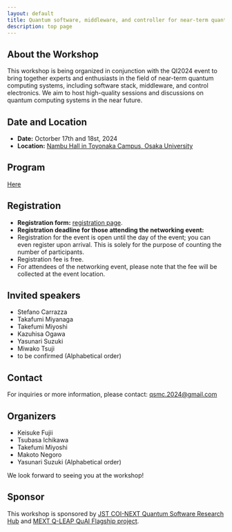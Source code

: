 ```yaml
---
layout: default
title: Quantum software, middleware, and controller for near-term quantum computing systems
description: top page
---
```


## About the Workshop

This workshop is being organized in conjunction with the QI2024 event to bring together experts and enthusiasts in the field of near-term quantum computing systems, including software stack, middleware, and control electronics.  We aim to host high-quality sessions and discussions on quantum computing systems in the near future.

## Date and Location

- **Date:** Octorber 17th and 18st, 2024
- **Location:** [Nambu Hall in Toyonaka Campus, Osaka University](https://maps.app.goo.gl/3UcKwJ8d4n6vQU2QA)

## Program

[Here](program.md)

## Registration

- **Registration form:** [registration page]().
- **Registration deadline for those attending the networking event:** 
- Registration for the event is open until the day of the event; you can even register upon arrival. This is solely for the purpose of counting the number of participants.
- Registration fee is free.
- For attendees of the networking event, please note that the fee will be collected at the event location.
  
## Invited speakers

- Stefano Carrazza
- Takafumi Miyanaga
- Takefumi Miyoshi
- Kazuhisa Ogawa
- Yasunari Suzuki
- Miwako Tsuji
- to be confirmed
(Alphabetical order)

## Contact

For inquiries or more information, please contact: qsmc.2024@gmail.com


## Organizers

- Keisuke Fujii
- Tsubasa Ichikawa
- Takefumi Miyoshi
- Makoto Negoro
- Yasunari Suzuki
(Alphabetical order)

We look forward to seeing you at the workshop!

## Sponsor
This workshop is sponsored by [JST COI-NEXT Quantum Software Research Hub](https://qsrh.jp) and [MEXT Q-LEAP QuAI Flagship project](https://qleap-qai.jp/). 
